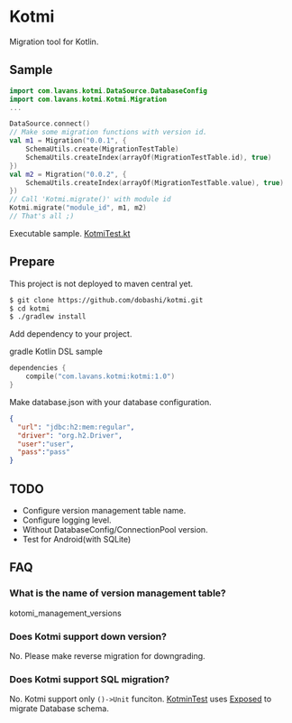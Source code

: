 # Kotmi

Migration tool for Kotlin.

## Sample

```kotlin:Sample.kt
import com.lavans.kotmi.DataSource.DatabaseConfig
import com.lavans.kotmi.Kotmi.Migration
...

DataSource.connect()
// Make some migration functions with version id.
val m1 = Migration("0.0.1", {
    SchemaUtils.create(MigrationTestTable)
    SchemaUtils.createIndex(arrayOf(MigrationTestTable.id), true)
})
val m2 = Migration("0.0.2", {
    SchemaUtils.createIndex(arrayOf(MigrationTestTable.value), true)
})
// Call 'Kotmi.migrate()' with module id
Kotmi.migrate("module_id", m1, m2)
// That's all ;)
```

Executable sample.
[KotmiTest.kt](https://github.com/dobashi/kotmi/blob/master/src/test/kotlin/com/lavans/kotmi/KotmiTest.kt)

## Prepare

This project is not deployed to maven central yet.

```bash
$ git clone https://github.com/dobashi/kotmi.git
$ cd kotmi
$ ./gradlew install
```


Add dependency to your project.

gradle Kotlin DSL sample
```kotlin:build.gradle.kts
dependencies {
    compile("com.lavans.kotmi:kotmi:1.0")
}
```

Make database.json with your database configuration.
```json
{
  "url": "jdbc:h2:mem:regular",
  "driver": "org.h2.Driver",
  "user":"user",
  "pass":"pass"
}

```

## TODO

* Configure version management table name.
* Configure logging level.
* Without DatabaseConfig/ConnectionPool version.
* Test for Android(with SQLite) 

## FAQ

### What is the name of version management table?

kotomi_management_versions

### Does Kotmi support down version?

No. Please make reverse migration for downgrading.

### Does Kotmi support SQL migration?

No. Kotmi support only `()->Unit` funciton. [KotminTest](https://github.com/dobashi/kotmi/blob/master/src/test/kotlin/com/lavans/kotmi/KotmiTest.kt) uses [Exposed](https://github.com/JetBrains/Exposed) to migrate Database schema.


<!--
### What is the difference between 'Kotmi' and 'Kotmi-ds'?

'Kotmi-ds' is 'Kotmi with DataSource'. This depends on 'HikariCP' and has some database configuration utilities.
-->

